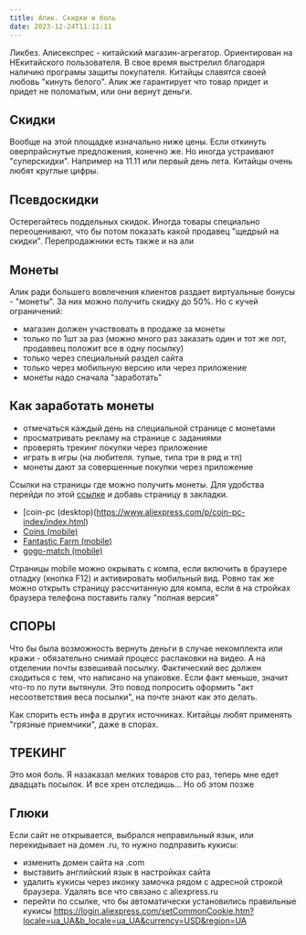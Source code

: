 ```yaml
---
title: Алик. Скидки и боль
date: 2023-12-24T11:11:11
---
```



Ликбез. Алисекспрес - китайский магазин-агрегатор. Ориентирован на НЕкитайского пользователя. В свое время выстрелил благодаря наличию програмы защиты покупателя. Китайцы славятся своей любовь "кинуть белого". Алик же гарантирует что товар придет и придет не поломатым, или они вернут деньги.

## Скидки
Вообще на этой площадке изначально ниже цены. Если откинуть оверпрайснутые предложения, конечно же. Но иногда устраивают "суперскидки". Например на 11.11 или первый день лета. Китайцы очень любят круглые цифры.

## Псевдоскидки
Остерегайтесь поддельных скидок. Иногда товары специально переоценивают, что бы потом показать какой продавец "щедрый на скидки". Перепродажники есть также и на али

## Монеты
Алик ради большего вовлечения клиентов раздает виртуальные бонусы - "монеты". За них можно получить скидку до 50%. Но с кучей ограничений:
- магазин должен участвовать в продаже за монеты
- только по 1шт за раз (можно много раз заказать один и тот же лот, продаввец положит все в одну посылку)
- только через специальный раздел сайта
- только через мобильную версию или через приложение
- монеты надо сначала "заработать"

## Как заработать монеты
- отмечаться каждый день на специальной странице с монетами
- просматривать рекламу на странице с заданиями
- проверять трекинг покупки через приложение
- играть в игры (на любителя. тупые, типа три в ряд и тп)
- монеты дают за совершенные покупки через приложение

<a href="#" name="якорь для быстрого доступа к разделу" id="farm"></a>
Ссылки на страницы где можно получить монеты. Для удобства перейди по этой [ссылке](#farm) и добавь страницу в закладки.
- [coin-pc (desktop)(https://www.aliexpress.com/p/coin-pc-index/index.html)
- [Coins (mobile)](https://m.aliexpress.com/p/coin-index/index.html?_immersiveMode=true&from=checkinxx)
- [Fantastic Farm (mobile)](https://campaign.aliexpress.com/wow/gcp/gold-coin-v3/index)
- [gogo-match (mobile)](https://m.aliexpress.com/p/gogo-match-cc/index.html)

Страницы mobile можно окрывать с компа, если включить в браузере отладку (кнопка F12) и активировать мобильный вид. Ровно так же можно открыть страницу рассчитанную для компа, если в на стройках браузера телефона поставить галку "полная версия"


## СПОРЫ
Что бы была возможность вернуть деньги в случае некомплекта или кражи - обязательно снимай процесс распаковки на видео. А на отделении почты взвешивай посылку. Фактический вес должен сходиться с тем, что написано на упаковке. Если факт меньше, значит что-то по пути вытянули. Это повод попросить оформить "акт несоответствия веса посылки", на почте знают как это делать.

Как спорить есть инфа в других источниках. Китайцы любят применять "грязные приемчики", даже в спорах.


## ТРЕКИНГ
Это моя боль. Я назаказал мелких товаров сто раз, теперь мне едет двадцать посылок. И все хрен отследишь... Но об этом позже


## Глюки
Если сайт не открывается, выбрался неправильный язык, или перекидывает на домен .ru, то нужно подправить кукисы:
- изменить домен сайта на .com
- выставить английский язык в настройках сайта
- удалить кукисы через иконку замочка рядом с адресной строкой браузера. Удалять все что связано с aliexpress.ru
- перейти по ссылке, что бы автоматически установились правильные кукисы <https://login.aliexpress.com/setCommonCookie.htm?locale=ua_UA&b_locale=ua_UA&currency=USD&region=UA>

